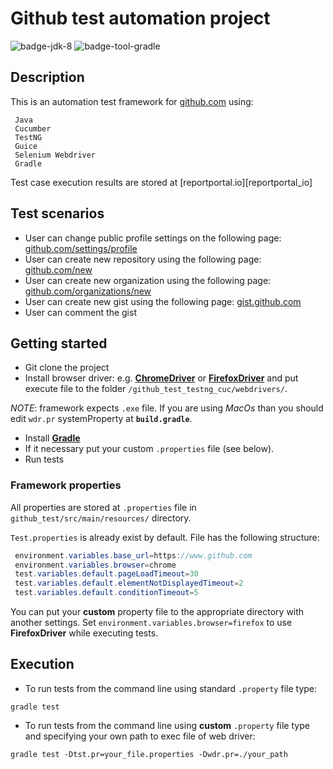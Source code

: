 # Github test automation project
![badge-jdk-8] ![badge-tool-gradle]


## Description
This is an automation test framework for [github.com][github_com] using:
```
 Java
 Cucumber
 TestNG
 Guice
 Selenium Webdriver
 Gradle
```
Test case execution results are stored at [reportportal.io][reportportal_io]

## Test scenarios
* User can change public profile settings on the following page: [github.com/settings/profile][github_profile]
* User can create new repository using the following page: [github.com/new][github_new_rep]
* User can create new organization using the following page: [github.com/organizations/new][github_new_org]
* User can create new gist using the following page: [gist.github.com][github_new_gist]
* User can comment the gist

## Getting started
* Git clone the project
* Install browser driver: e.g. **[ChromeDriver]** or **[FirefoxDriver]** and put execute file to the folder `/github_test_testng_cuc/webdrivers/`.

*NOTE*: framework expects `.exe` file. If you are using *MacOs* than you should edit `wdr.pr` systemProperty at **`build.gradle`**.
* Install **[Gradle]**
* If it necessary put your custom `.properties` file (see below).
* Run tests

### Framework properties
All properties are stored at `.properties` file in `github_test/src/main/resources/` directory.

`Test.properties` is already exist by default. File has the following structure:

```java
 environment.variables.base_url=https://www.github.com
 environment.variables.browser=chrome
 test.variables.default.pageLoadTimeout=30
 test.variables.default.elementNotDisplayedTimeout=2
 test.variables.default.conditionTimeout=5
```

You can put your **custom** property file to the appropriate directory with another settings.
Set `environment.variables.browser=firefox` to use **FirefoxDriver** while executing tests.


## Execution
* To run tests from the command line using standard `.property` file type:
 ```
 gradle test
 ```

* To run tests from the command line using **custom** `.property` file type and specifying your own path to exec file of web driver:
 ```
 gradle test -Dtst.pr=your_file.properties -Dwdr.pr=./your_path
 ```

[github_com]: https://www.github.com
[github_profile]: https://github.com/settings/profile
[github_new_rep]: https://github.com/new
[github_new_org]: https://github.com/organizations/new
[github_new_gist]: https://gist.github.com/
[badge-jdk-8]: https://img.shields.io/badge/jdk-8-yellow.svg "JDK-8"
[badge-tool-gradle]: https://img.shields.io/badge/tool-gradle-blue.svg "Gradle wrapper included"
[badge-junit-jupiter]: https://img.shields.io/badge/junit-jupiter-green.svg "JUnit Jupiter Engine"
[ChromeDriver]: https://sites.google.com/a/chromium.org/chromedriver/getting-started
[FirefoxDriver]: https://developer.mozilla.org/en-US/docs/Mozilla/QA/Marionette/WebDriver
[Gradle]: https://gradle.org/install/